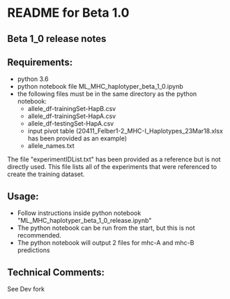 # README for Beta 1.0

## Beta 1_0 release notes

## Requirements:
* python 3.6
* python notebook file ML_MHC_haplotyper_beta_1_0.ipynb
* the following files must be in the same directory as the python notebook:
  * allele_df-trainingSet-HapB.csv
  * allele_df-trainingSet-HapA.csv
  * allele_df-testingSet-HapA.csv
  * input pivot table (20411_Felber1-2_MHC-I_Haplotypes_23Mar18.xlsx has been provided as an example)
  * allele_names.txt

The file "experimentIDList.txt" has been provided as a reference but is not directly used.  This file lists all of the experiments that were referenced to create the training dataset.

## Usage:
* Follow instructions inside python notebook "ML_MHC_haplotyper_beta_1_0_release.ipynb"
* The python notebook can be run from the start, but this is not recommended.
* The python notebook will output 2 files for mhc-A and mhc-B predictions

## Technical Comments:
See Dev fork
